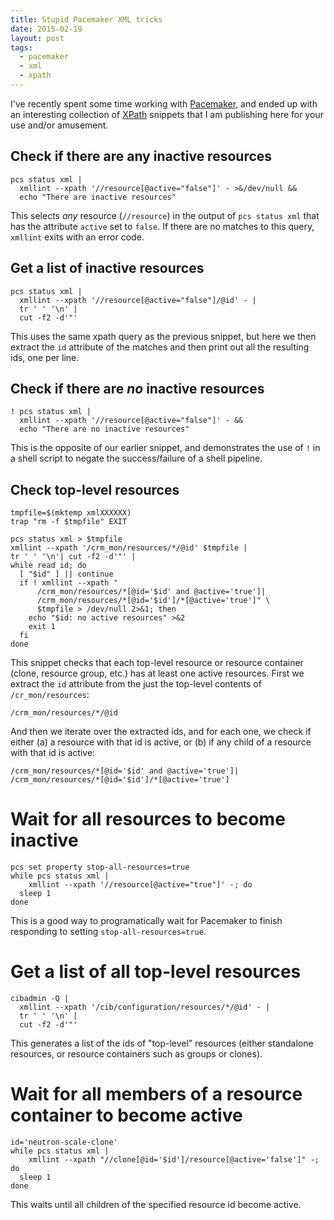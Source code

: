```yaml
---
title: Stupid Pacemaker XML tricks
date: 2015-02-19
layout: post
tags:
  - pacemaker
  - xml
  - xpath
---
```


I've recently spent some time working with [Pacemaker][], and ended up
with an interesting collection of [XPath][] snippets that I am publishing
here for your use and/or amusement.

[pacemaker]: http://clusterlabs.org/
[xpath]: http://www.w3.org/TR/xpath/

## Check if there are any inactive resources

    pcs status xml |
      xmllint --xpath '//resource[@active="false"]' - >&/dev/null &&
      echo "There are inactive resources"

This selects *any* resource (`//resource`) in the output of `pcs
status xml` that has the attribute `active` set to `false`.  If there
are no matches to this query, `xmllint` exits with an error code.

## Get a list of inactive resources

    pcs status xml |
      xmllint --xpath '//resource[@active="false"]/@id' - |
      tr ' ' '\n' |
      cut -f2 -d'"'

This uses the same xpath query as the previous snippet, but here we
then extract the `id` attribute of the matches and then print out all
the resulting ids, one per line.

## Check if there are *no* inactive resources

    ! pcs status xml |
      xmllint --xpath '//resource[@active="false"]' - &&
      echo "There are no inactive resources"

This is the opposite of our earlier snippet, and demonstrates the use
of `!` in a shell script to negate the success/failure of a shell
pipeline.

## Check top-level resources

    tmpfile=$(mktemp xmlXXXXXX)
    trap "rm -f $tmpfile" EXIT

    pcs status xml > $tmpfile
    xmllint --xpath '/crm_mon/resources/*/@id' $tmpfile |
    tr ' ' '\n'| cut -f2 -d'"' |
    while read id; do
      [ "$id" ] || continue
      if ! xmllint --xpath "
          /crm_mon/resources/*[@id='$id' and @active='true']|
          /crm_mon/resources/*[@id='$id']/*[@active='true']" \
          $tmpfile > /dev/null 2>&1; then
        echo "$id: no active resources" >&2
        exit 1
      fi
    done

This snippet checks that each top-level resource or resource container
(clone, resource group, etc.) has at least one active resources.
First we extract the `id` attribute from the just the top-level
contents of `/cr_mon/resources`:

    /crm_mon/resources/*/@id

And then we iterate over the extracted ids, and for each one, we check
if either (a) a resource with that id is active, or (b) if any child
of a resource with that id is active:

    /crm_mon/resources/*[@id='$id' and @active='true']|
    /crm_mon/resources/*[@id='$id']/*[@active='true']

# Wait for all resources to become inactive

    pcs set property stop-all-resources=true
    while pcs status xml |
        xmllint --xpath '//resource[@active="true"]' -; do
      sleep 1
    done

This is a good way to programatically wait for Pacemaker to finish
responding to setting `stop-all-resources=true`.

# Get a list of all top-level resources

    cibadmin -Q |
      xmllint --xpath '/cib/configuration/resources/*/@id' - |
      tr ' ' '\n' |
      cut -f2 -d'"'

This generates a list of the ids of "top-level" resources (either
standalone resources, or resource containers such as groups or
clones).

# Wait for all members of a resource container to become active

    id='neutron-scale-clone'
    while pcs status xml |
        xmllint --xpath "//clone[@id='$id']/resource[@active='false']" -; do
      sleep 1
    done

This waits until all children of the specified resource id become
active.

